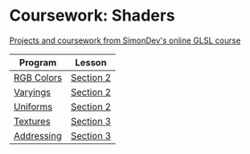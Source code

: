 # Coursework: Shaders
[Projects and coursework from SimonDev's online GLSL course](https://simondev.teachable.com/p/glsl-shaders-from-scratch)


| Program                                     | Lesson                    |
| ------------------------------------------- | ------------------------- |
| [RGB Colors](./section-2/simple-colors-hw/) | [Section 2](./section-2/) |
| [Varyings](./section-2/varyings-hw/)        | [Section 2](./section-2/) |
| [Uniforms](./section-2/uniforms-hw/)        | [Section 2](./section-2/) |
| [Textures](./section-3/textures-hw/)        | [Section 3](./section-3/) |
| [Addressing](./section-3/addressing-hw/)    | [Section 3](./section-3/) |